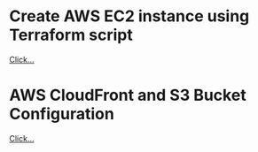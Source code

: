 # Create AWS EC2 instance using Terraform script
[Click...](https://github.com/singhragvendra503/AWS-terraform-conf/tree/master/ec2-using-tf)
# AWS CloudFront and S3 Bucket Configuration
[Click...](https://github.com/singhragvendra503/AWS-terraform-conf/tree/master/cloudfront-s3-using-tf)
